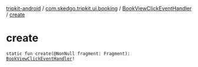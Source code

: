 [tripkit-android](../../index.md) / [com.skedgo.tripkit.ui.booking](../index.md) / [BookViewClickEventHandler](index.md) / [create](./create.md)

# create

`static fun create(@NonNull fragment: Fragment): `[`BookViewClickEventHandler`](index.md)`!`